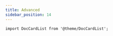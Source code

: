 ```yaml
---
title: Advanced
sidebar_position: 14
---
```


```mdx-code-block
import DocCardList from '@theme/DocCardList';
```

<DocCardList />
